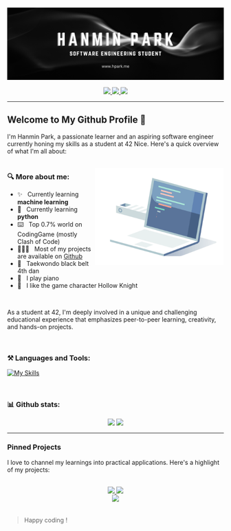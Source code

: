 ![banner](https://github.com/hanmpark/hanmpark/blob/main/assets/github_banner.webp)
<div align="center">
  <p>
    <a href="https://profile.intra.42.fr/users/hanmpark">
      <img src="https://badgen.net/badge/Born2Code/hanmpark/blue?cache=86400&icon=https://meta.intra.42.fr/images/42_logo.svg">
    </a>
    <a href="https://www.linkedin.com/in/hanmin-park-83239718b/">
      <img src="https://badgen.net/badge/LinkedIn/Hanmin Park/cyan?icon=chrome">
    </a>
    <a href="https://www.youtube.com/watch?v=BBJa32lCaaY">
      <img src="https://komarev.com/ghpvc/?username=hanmpark&color=blueviolet">
    </a>
  </p>
</div>

---

## Welcome to My Github Profile 👋

I'm Hanmin Park, a passionate learner and an aspiring software engineer currently honing my skills as a student at 42 Nice. Here's a quick overview of what I'm all about:
<br/>
<br/>

<img align="right" src="https://github.com/hanmpark/hanmpark/blob/main/assets/coding.gif" alt="computer with lines of code" width="300px">

### 🔍 More about me:
- ✨ &nbsp; Currently learning **machine learning**
- 🌱 &nbsp; Currently learning **python**
- ⌨️ &nbsp; Top 0.7% world on CodingGame (mostly Clash of Code)
- 👨🏻‍💻 &nbsp; Most of my projects are available on [Github](https://github.com/hanmpark?tab=repositories)
- 🥋 &nbsp; Taekwondo black belt 4th dan
- 🎵 &nbsp; I play piano
- 🩷 &nbsp; I like the game character Hollow Knight

<br/>

As a student at 42, I'm deeply involved in a unique and challenging educational experience that emphasizes peer-to-peer learning, creativity, and hands-on projects.

<br/>

### ⚒️ Languages and Tools:

[![My Skills](https://skillicons.dev/icons?i=c,cpp,js,python,react,html,css,figma,vscode,github,git,docker,vim)](https://skillicons.dev)

<br/>

### 📊 Github stats:

<div align="center">
	<img src="https://github-readme-stats.vercel.app/api?username=hanmpark&show_icons=true&theme=transparent&rank_icon=github">
	<img src="https://github-readme-stats.vercel.app/api/top-langs/?username=hanmpark&theme=transparent&layout=compact">
</div>

---

### Pinned Projects

I love to channel my learnings into practical applications. Here's a highlight of my projects:

<br/>

<div align="center">
	<a href="https://github.com/hanmpark/scholarship_logtime">
		<img src="https://github-readme-stats.vercel.app/api/pin/?username=hanmpark&repo=scholarship_logtime&theme=transparent">
	</a>
	<a href="https://github.com/hanmpark/miniraytracer">
		<img src="https://github-readme-stats.vercel.app/api/pin/?username=hanmpark&repo=miniraytracer&theme=transparent">
	</a>
</div>
<div align="center">
	<a href="https://github.com/hanmpark/ft_transcendence">
		<img src="https://github-readme-stats.vercel.app/api/pin/?username=hanmpark&repo=ft_transcendence&theme=transparent">
	</a>
</div>

<br/>

> Happy coding !
